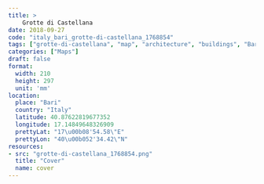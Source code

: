```yaml
---
title: > 
    Grotte di Castellana
date: 2018-09-27
code: "italy_bari_grotte-di-castellana_1768854"
tags: ["grotte-di-castellana", "map", "architecture", "buildings", "Bari", "Italy"]
categories: ["Maps"]
draft: false
format:
  width: 210
  height: 297
  unit: 'mm'
location:
  place: "Bari"
  country: "Italy"
  latitude: 40.87622819677352
  longitude: 17.14849648326909
  prettyLat: "17\u00b08'54.58\"E"
  prettyLon: "40\u00b052'34.42\"N"
resources:
- src: "grotte-di-castellana_1768854.png"
  title: "Cover"
  name: cover
---
```

